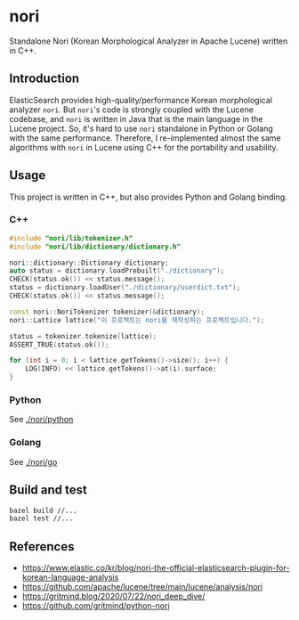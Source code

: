 # nori

Standalone Nori (Korean Morphological Analyzer in Apache Lucene) written in C++.

## Introduction

ElasticSearch provides high-quality/performance Korean morphological analyzer `nori`. But `nori`'s code is strongly coupled with the Lucene codebase, and `nori` is written in Java that is the main language in the Lucene project. So, it's hard to use `nori` standalone in Python or Golang with the same performance. Therefore, I re-implemented almost the same algorithms with `nori` in Lucene using C++ for the portability and usability.

## Usage

This project is written in C++, but also provides Python and Golang binding.

### C++

```cpp
#include "nori/lib/tokenizer.h"
#include "nori/lib/dictionary/dictionary.h"

nori::dictionary::Dictionary dictionary;
auto status = dictionary.loadPrebuilt("./dictionary");
CHECK(status.ok()) << status.message();
status = dictionary.loadUser("./dictionary/userdict.txt");
CHECK(status.ok()) << status.message();

const nori::NoriTokenizer tokenizer(&dictionary);
nori::Lattice lattice("이 프로젝트는 nori를 재작성하는 프로젝트입니다.");

status = tokenizer.tokenize(lattice);
ASSERT_TRUE(status.ok());

for (int i = 0; i < lattice.getTokens()->size(); i++) {
    LOG(INFO) << lattice.getTokens()->at(i).surface;
}
```

### Python

See [./nori/python](./nori/python/README.md)

### Golang

See [./nori/go](./nori/go/README.md)

## Build and test

```sh
bazel build //...
bazel test //...
```

## References

* <https://www.elastic.co/kr/blog/nori-the-official-elasticsearch-plugin-for-korean-language-analysis>
* <https://github.com/apache/lucene/tree/main/lucene/analysis/nori>
* <https://gritmind.blog/2020/07/22/nori_deep_dive/>
* <https://github.com/gritmind/python-nori>
